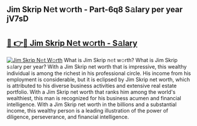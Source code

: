 ## Jim Skrip N𝚎t w𝚘rth - Part-6q8 S𝚊lary per year jV7sD

# <h2><a href="http://gc2rwk.nevu.top/?p=Jim+Skrip">🔗 👉🔴 Jim Skrip N𝚎t w𝚘rth - S𝚊lary</a></h2>

[![Jim Skrip N𝚎t W𝚘rth](https://i.imgur.com/Oavwk0R.jpeg)](http://gc2rwk.nevu.top/?p=Jim+Skrip)
What is Jim Skrip n𝚎t w𝚘rth? What is Jim Skrip s𝚊lary per year?
With a Jim Skrip net worth that is impressive, this wealthy individual is among the richest in his professional circle. His income from his employment is considerable, but it is eclipsed by Jim Skrip net worth, which is attributed to his diverse business activities and extensive real estate portfolio. With a Jim Skrip net worth that ranks him among the world's wealthiest, this man is recognized for his business acumen and financial intelligence. With a Jim Skrip net worth in the billions and a substantial income, this wealthy person is a leading illustration of the power of diligence, perseverance, and financial intelligence.
